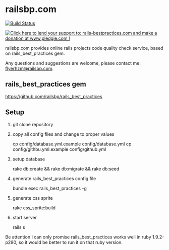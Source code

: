 # railsbp.com

[![Build Status](https://secure.travis-ci.org/railsbp/railsbp.com.png)](http://travis-ci.org/railsbp/railsbp.com)

[![Click here to lend your support to: rails-bestpractices.com and make a donation at www.pledgie.com !](https://www.pledgie.com/campaigns/12057.png?skin_name=chrome)](http://www.pledgie.com/campaigns/12057)

railsbp.com provides online rails projects code quality check service,
based on rails_best_practices gem.

Any questions and suggestions are welcome, please contact me: flyerhzm@railsbp.com.

rails_best_practices gem
-----------------------

<https://github.com/railsbp/rails_best_practices>

Setup
-----

1. git clone repository

2. copy all config files and change to proper values

    cp config/database.yml.example config/database.yml
    cp config/githbu.yml.example config/github.yml

3. setup database

    rake db:create && rake db:migrate && rake db:seed

4. generate rails_best_practices config file

    bundle exec rails_best_practices -g

5. generate css sprite

    rake css_sprite:build

6. start server

    rails s

Be attention I can only promise rails_best_practices works well in ruby
1.9.2-p290, so it would be better to run it on that ruby version.

